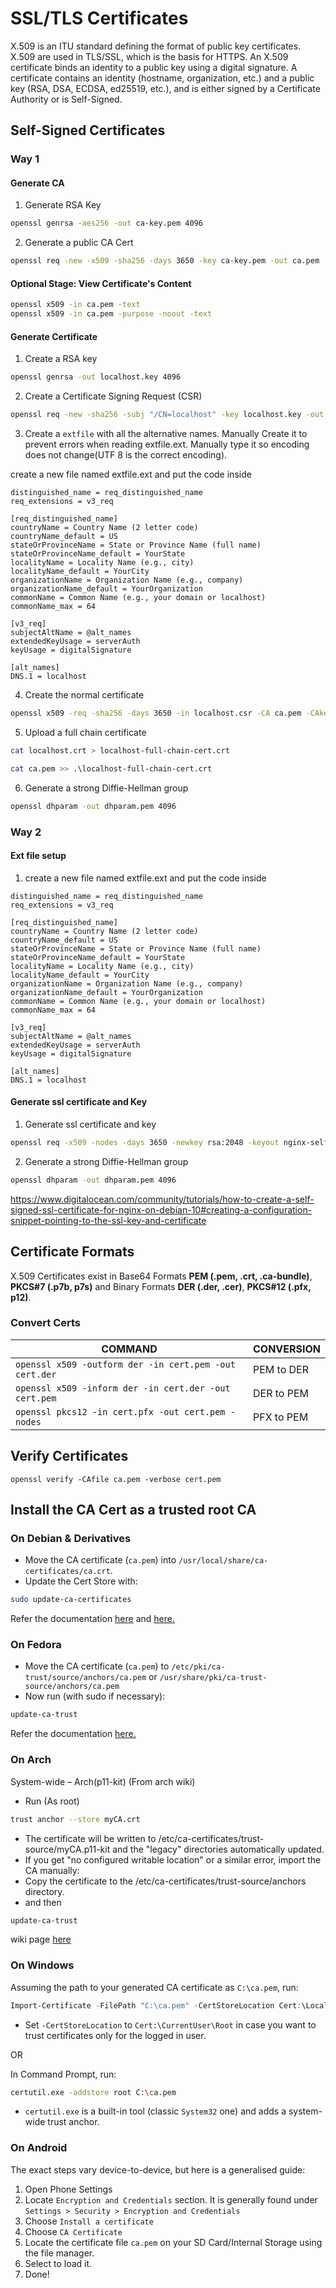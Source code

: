 # SSL/TLS Certificates

X.509 is an ITU standard defining the format of public key certificates. X.509 are used in TLS/SSL, which is the basis for HTTPS. An X.509 certificate binds an identity to a public key using a digital signature. A certificate contains an identity (hostname, organization, etc.) and a public key (RSA, DSA, ECDSA, ed25519, etc.), and is either signed by a Certificate Authority or is Self-Signed.

## Self-Signed Certificates
### Way 1
#### Generate CA
1. Generate RSA Key
```bash
openssl genrsa -aes256 -out ca-key.pem 4096
```
2. Generate a public CA Cert
```bash
openssl req -new -x509 -sha256 -days 3650 -key ca-key.pem -out ca.pem
```

#### Optional Stage: View Certificate's Content
```bash
openssl x509 -in ca.pem -text
openssl x509 -in ca.pem -purpose -noout -text
```

#### Generate Certificate
1. Create a RSA key
```bash
openssl genrsa -out localhost.key 4096
```
2. Create a Certificate Signing Request (CSR)
```bash
openssl req -new -sha256 -subj "/CN=localhost" -key localhost.key -out localhost.csr
```
3. Create a `extfile` with all the alternative names. Manually Create it to prevent errors when reading extfile.ext. Manually type it so encoding does not change(UTF 8 is the correct encoding).

create a new file named extfile.ext and put the code inside
```
distinguished_name = req_distinguished_name
req_extensions = v3_req

[req_distinguished_name]
countryName = Country Name (2 letter code)
countryName_default = US
stateOrProvinceName = State or Province Name (full name)
stateOrProvinceName_default = YourState
localityName = Locality Name (e.g., city)
localityName_default = YourCity
organizationName = Organization Name (e.g., company)
organizationName_default = YourOrganization
commonName = Common Name (e.g., your domain or localhost)
commonName_max = 64

[v3_req]
subjectAltName = @alt_names
extendedKeyUsage = serverAuth
keyUsage = digitalSignature

[alt_names]
DNS.1 = localhost
```


4. Create the normal certificate
```bash
openssl x509 -req -sha256 -days 3650 -in localhost.csr -CA ca.pem -CAkey ca-key.pem -out localhost.crt -extfile extfile.ext -CAcreateserial
```

5. Upload a full chain certificate
```bash
cat localhost.crt > localhost-full-chain-cert.crt
```

```bash
cat ca.pem >> .\localhost-full-chain-cert.crt
```

6. Generate a strong Diffie-Hellman group
```bash
openssl dhparam -out dhparam.pem 4096
```

### Way 2
#### Ext file setup
1. create a new file named extfile.ext and put the code inside
```
distinguished_name = req_distinguished_name
req_extensions = v3_req

[req_distinguished_name]
countryName = Country Name (2 letter code)
countryName_default = US
stateOrProvinceName = State or Province Name (full name)
stateOrProvinceName_default = YourState
localityName = Locality Name (e.g., city)
localityName_default = YourCity
organizationName = Organization Name (e.g., company)
organizationName_default = YourOrganization
commonName = Common Name (e.g., your domain or localhost)
commonName_max = 64

[v3_req]
subjectAltName = @alt_names
extendedKeyUsage = serverAuth
keyUsage = digitalSignature

[alt_names]
DNS.1 = localhost
```

#### Generate ssl certificate and Key 
1. Generate ssl certificate and key
```bash
openssl req -x509 -nodes -days 3650 -newkey rsa:2048 -keyout nginx-selfsigned.key -out nginx-selfsigned.crt -config extfile.ext
```
2. Generate a strong Diffie-Hellman group
```bash
openssl dhparam -out dhparam.pem 4096
```

https://www.digitalocean.com/community/tutorials/how-to-create-a-self-signed-ssl-certificate-for-nginx-on-debian-10#creating-a-configuration-snippet-pointing-to-the-ssl-key-and-certificate

## Certificate Formats

X.509 Certificates exist in Base64 Formats **PEM (.pem, .crt, .ca-bundle)**, **PKCS#7 (.p7b, p7s)** and Binary Formats **DER (.der, .cer)**, **PKCS#12 (.pfx, p12)**.

### Convert Certs

COMMAND | CONVERSION
---|---
`openssl x509 -outform der -in cert.pem -out cert.der` | PEM to DER
`openssl x509 -inform der -in cert.der -out cert.pem` | DER to PEM
`openssl pkcs12 -in cert.pfx -out cert.pem -nodes` | PFX to PEM

## Verify Certificates
`openssl verify -CAfile ca.pem -verbose cert.pem`

## Install the CA Cert as a trusted root CA

### On Debian & Derivatives
- Move the CA certificate (`ca.pem`) into `/usr/local/share/ca-certificates/ca.crt`.
- Update the Cert Store with:
```bash
sudo update-ca-certificates
```

Refer the documentation [here](https://wiki.debian.org/Self-Signed_Certificate) and [here.](https://manpages.debian.org/buster/ca-certificates/update-ca-certificates.8.en.html)

### On Fedora
- Move the CA certificate (`ca.pem`) to `/etc/pki/ca-trust/source/anchors/ca.pem` or `/usr/share/pki/ca-trust-source/anchors/ca.pem`
- Now run (with sudo if necessary):
```bash
update-ca-trust
```

Refer the documentation [here.](https://docs.fedoraproject.org/en-US/quick-docs/using-shared-system-certificates/)
### On Arch
System-wide – Arch(p11-kit)
(From arch wiki)
- Run (As root)
```bash
trust anchor --store myCA.crt
```
- The certificate will be written to /etc/ca-certificates/trust-source/myCA.p11-kit and the "legacy" directories automatically updated.
- If you get "no configured writable location" or a similar error, import the CA manually:
- Copy the certificate to the /etc/ca-certificates/trust-source/anchors directory.
- and then
```bash 
update-ca-trust
```
wiki page  [here](https://wiki.archlinux.org/title/User:Grawity/Adding_a_trusted_CA_certificate)

### On Windows

Assuming the path to your generated CA certificate as `C:\ca.pem`, run:
```powershell
Import-Certificate -FilePath "C:\ca.pem" -CertStoreLocation Cert:\LocalMachine\Root
```
- Set `-CertStoreLocation` to `Cert:\CurrentUser\Root` in case you want to trust certificates only for the logged in user.

OR

In Command Prompt, run:
```sh
certutil.exe -addstore root C:\ca.pem
```

- `certutil.exe` is a built-in tool (classic `System32` one) and adds a system-wide trust anchor.

### On Android

The exact steps vary device-to-device, but here is a generalised guide:
1. Open Phone Settings
2. Locate `Encryption and Credentials` section. It is generally found under `Settings > Security > Encryption and Credentials`
3. Choose `Install a certificate`
4. Choose `CA Certificate`
5. Locate the certificate file `ca.pem` on your SD Card/Internal Storage using the file manager.
6. Select to load it.
7. Done!
